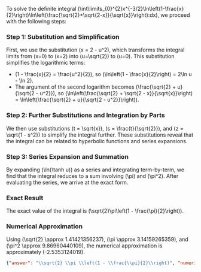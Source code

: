 
To solve the definite integral \(\int\limits_{0}^{2}x^{-3/2}\ln\left(1-\frac{x}{2}\right)\ln\left(\frac{\sqrt{2}+\sqrt{2-x}}{\sqrt{x}}\right)\:dx\), we proceed with the following steps:

### Step 1: Substitution and Simplification
First, we use the substitution \(x = 2 - u^2\), which transforms the integral limits from \(x=0\) to \(x=2\) into \(u=\sqrt{2}\) to \(u=0\). This substitution simplifies the logarithmic terms:
- \(1 - \frac{x}{2} = \frac{u^2}{2}\), so \(\ln\left(1 - \frac{x}{2}\right) = 2\ln u - \ln 2\).
- The argument of the second logarithm becomes \(\frac{\sqrt{2} + u}{\sqrt{2 - u^2}}\), so \(\ln\left(\frac{\sqrt{2} + \sqrt{2 - x}}{\sqrt{x}}\right) = \ln\left(\frac{\sqrt{2} + u}{\sqrt{2 - u^2}}\right)\).

### Step 2: Further Substitutions and Integration by Parts
We then use substitutions \(t = \sqrt{x}\), \(s = \frac{t}{\sqrt{2}}\), and \(z = \sqrt{1 - s^2}\) to simplify the integral further. These substitutions reveal that the integral can be related to hyperbolic functions and series expansions.

### Step 3: Series Expansion and Summation
By expanding \(\ln(\tanh u)\) as a series and integrating term-by-term, we find that the integral reduces to a sum involving \(\pi\) and \(\pi^2\). After evaluating the series, we arrive at the exact form.

### Exact Result
The exact value of the integral is \(\sqrt{2}\pi\left(1 - \frac{\pi}{2}\right)\).

### Numerical Approximation
Using \(\sqrt{2} \approx 1.41421356237\), \(\pi \approx 3.14159265359\), and \(\pi^2 \approx 9.86960440109\), the numerical approximation is approximately \(-2.5353124019\).

```json
{"answer": "\\sqrt{2} \\pi \\left(1 - \\frac{\\pi}{2}\\right)", "numerical_answer": "-2.5353124019"}
```